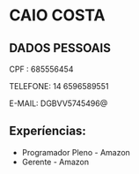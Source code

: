 # CAIO COSTA

## DADOS PESSOAIS

CPF : 685556454

TELEFONE: 14 6596589551

E-MAIL: DGBVV5745496@

## Experíencias:

- Programador Pleno - Amazon 
- Gerente - Amazon 


